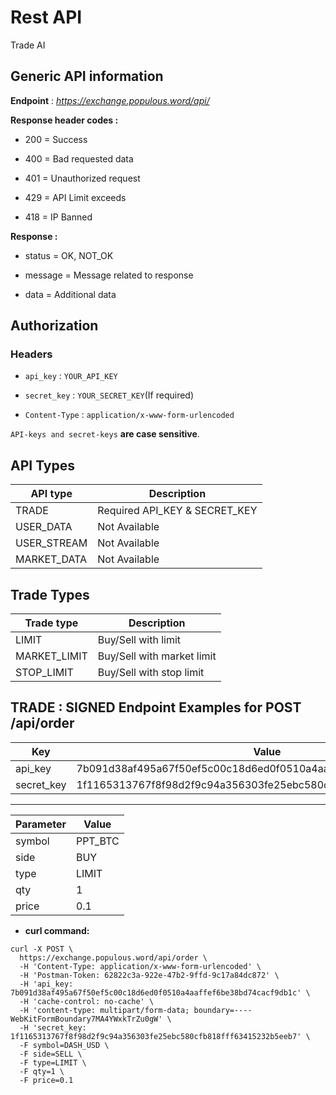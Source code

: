 # Rest API
Trade AI

## Generic API information

  
**Endpoint** : *https://exchange.populous.word/api/*

**Response header codes :**

  

- 200 = Success

- 400 = Bad requested data

- 401 = Unauthorized request

- 429 = API Limit exceeds

- 418 = IP Banned

  

**Response :**

  

- status = OK, NOT_OK

- message = Message related to response

- data = Additional data

  

## Authorization

  

### Headers

-  `api_key` : `YOUR_API_KEY`

-  `secret_key` : `YOUR_SECRET_KEY`(If required)

-  `Content-Type` : `application/x-www-form-urlencoded`

`API-keys and secret-keys`  **are case sensitive**.


## API Types

|API type | Description |
|--|--|
| TRADE |  Required API_KEY & SECRET_KEY  |
| USER_DATA | Not Available  |
| USER_STREAM | Not Available  |
| MARKET_DATA | Not Available  |


## Trade Types

|Trade type | Description |
|--|--|
| LIMIT | Buy/Sell with limit |
| MARKET_LIMIT | Buy/Sell with market limit |
| STOP_LIMIT | Buy/Sell with stop limit |

## TRADE : SIGNED Endpoint Examples for POST /api/order

|Key| Value |
|--|--|
| api_key | 7b091d38af495a67f50ef5c00c18d6ed0f0510a4aaffef6be38bd74cacf9db1c |
| secret_key | 1f1165313767f8f98d2f9c94a356303fe25ebc580cfb818fff63415232b5eeb7 |

-----

Parameter | Value
------------ | ------------
symbol | PPT_BTC
side | BUY
type | LIMIT
qty | 1
price | 0.1


* **curl command:**
```
curl -X POST \
  https://exchange.populous.word/api/order \
  -H 'Content-Type: application/x-www-form-urlencoded' \
  -H 'Postman-Token: 62822c3a-922e-47b2-9ffd-9c17a84dc872' \
  -H 'api_key: 7b091d38af495a67f50ef5c00c18d6ed0f0510a4aaffef6be38bd74cacf9db1c' \
  -H 'cache-control: no-cache' \
  -H 'content-type: multipart/form-data; boundary=----WebKitFormBoundary7MA4YWxkTrZu0gW' \
  -H 'secret_key: 1f1165313767f8f98d2f9c94a356303fe25ebc580cfb818fff63415232b5eeb7' \
  -F symbol=DASH_USD \
  -F side=SELL \
  -F type=LIMIT \
  -F qty=1 \
  -F price=0.1
```
